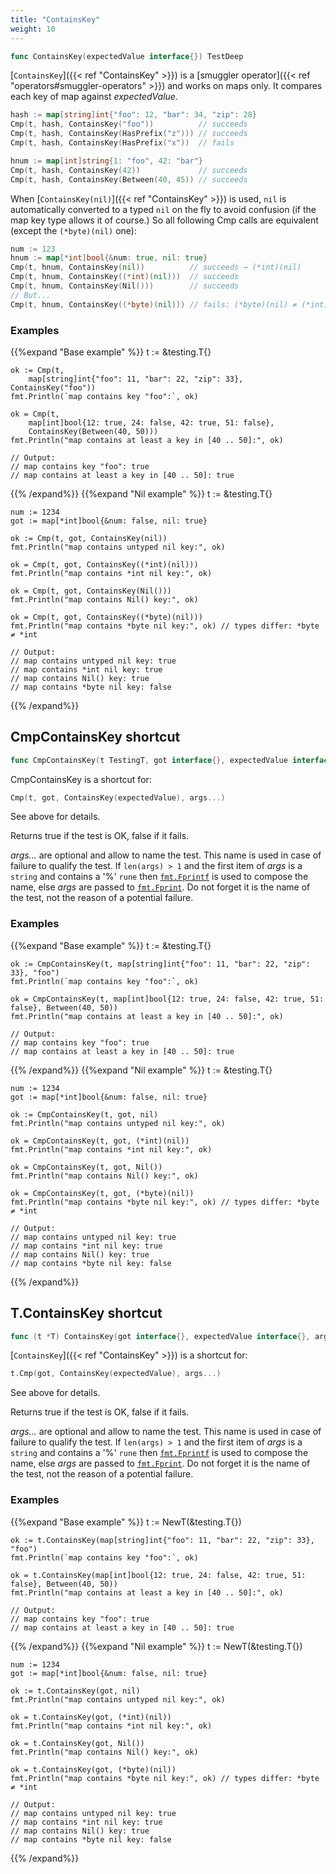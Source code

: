 ```yaml
---
title: "ContainsKey"
weight: 10
---
```


```go
func ContainsKey(expectedValue interface{}) TestDeep
```

[`ContainsKey`]({{< ref "ContainsKey" >}}) is a [smuggler operator]({{< ref "operators#smuggler-operators" >}}) and works on maps only. It
compares each key of map against *expectedValue*.

```go
hash := map[string]int{"foo": 12, "bar": 34, "zip": 28}
Cmp(t, hash, ContainsKey("foo"))          // succeeds
Cmp(t, hash, ContainsKey(HasPrefix("z"))) // succeeds
Cmp(t, hash, ContainsKey(HasPrefix("x"))  // fails

hnum := map[int]string{1: "foo", 42: "bar"}
Cmp(t, hash, ContainsKey(42))             // succeeds
Cmp(t, hash, ContainsKey(Between(40, 45)) // succeeds
```

When [`ContainsKey(nil)`]({{< ref "ContainsKey" >}}) is used, `nil` is automatically converted to a
typed `nil` on the fly to avoid confusion (if the map key type allows
it of course.) So all following Cmp calls are equivalent
(except the `(*byte)(nil)` one):

```go
num := 123
hnum := map[*int]bool{&num: true, nil: true}
Cmp(t, hnum, ContainsKey(nil))          // succeeds → (*int)(nil)
Cmp(t, hnum, ContainsKey((*int)(nil)))  // succeeds
Cmp(t, hnum, ContainsKey(Nil()))        // succeeds
// But...
Cmp(t, hnum, ContainsKey((*byte)(nil))) // fails: (*byte)(nil) ≠ (*int)(nil)
```


### Examples

{{%expand "Base example" %}}	t := &testing.T{}

	ok := Cmp(t,
		map[string]int{"foo": 11, "bar": 22, "zip": 33}, ContainsKey("foo"))
	fmt.Println(`map contains key "foo":`, ok)

	ok = Cmp(t,
		map[int]bool{12: true, 24: false, 42: true, 51: false},
		ContainsKey(Between(40, 50)))
	fmt.Println("map contains at least a key in [40 .. 50]:", ok)

	// Output:
	// map contains key "foo": true
	// map contains at least a key in [40 .. 50]: true
{{% /expand%}}
{{%expand "Nil example" %}}	t := &testing.T{}

	num := 1234
	got := map[*int]bool{&num: false, nil: true}

	ok := Cmp(t, got, ContainsKey(nil))
	fmt.Println("map contains untyped nil key:", ok)

	ok = Cmp(t, got, ContainsKey((*int)(nil)))
	fmt.Println("map contains *int nil key:", ok)

	ok = Cmp(t, got, ContainsKey(Nil()))
	fmt.Println("map contains Nil() key:", ok)

	ok = Cmp(t, got, ContainsKey((*byte)(nil)))
	fmt.Println("map contains *byte nil key:", ok) // types differ: *byte ≠ *int

	// Output:
	// map contains untyped nil key: true
	// map contains *int nil key: true
	// map contains Nil() key: true
	// map contains *byte nil key: false
{{% /expand%}}
## CmpContainsKey shortcut

```go
func CmpContainsKey(t TestingT, got interface{}, expectedValue interface{}, args ...interface{}) bool
```

CmpContainsKey is a shortcut for:

```go
Cmp(t, got, ContainsKey(expectedValue), args...)
```

See above for details.

Returns true if the test is OK, false if it fails.

*args...* are optional and allow to name the test. This name is
used in case of failure to qualify the test. If `len(args) > 1` and
the first item of *args* is a `string` and contains a '%' `rune` then
[`fmt.Fprintf`](https://golang.org/pkg/fmt/#Fprintf) is used to compose the name, else *args* are passed to
[`fmt.Fprint`](https://golang.org/pkg/fmt/#Fprint). Do not forget it is the name of the test, not the
reason of a potential failure.


### Examples

{{%expand "Base example" %}}	t := &testing.T{}

	ok := CmpContainsKey(t, map[string]int{"foo": 11, "bar": 22, "zip": 33}, "foo")
	fmt.Println(`map contains key "foo":`, ok)

	ok = CmpContainsKey(t, map[int]bool{12: true, 24: false, 42: true, 51: false}, Between(40, 50))
	fmt.Println("map contains at least a key in [40 .. 50]:", ok)

	// Output:
	// map contains key "foo": true
	// map contains at least a key in [40 .. 50]: true
{{% /expand%}}
{{%expand "Nil example" %}}	t := &testing.T{}

	num := 1234
	got := map[*int]bool{&num: false, nil: true}

	ok := CmpContainsKey(t, got, nil)
	fmt.Println("map contains untyped nil key:", ok)

	ok = CmpContainsKey(t, got, (*int)(nil))
	fmt.Println("map contains *int nil key:", ok)

	ok = CmpContainsKey(t, got, Nil())
	fmt.Println("map contains Nil() key:", ok)

	ok = CmpContainsKey(t, got, (*byte)(nil))
	fmt.Println("map contains *byte nil key:", ok) // types differ: *byte ≠ *int

	// Output:
	// map contains untyped nil key: true
	// map contains *int nil key: true
	// map contains Nil() key: true
	// map contains *byte nil key: false
{{% /expand%}}
## T.ContainsKey shortcut

```go
func (t *T) ContainsKey(got interface{}, expectedValue interface{}, args ...interface{}) bool
```

[`ContainsKey`]({{< ref "ContainsKey" >}}) is a shortcut for:

```go
t.Cmp(got, ContainsKey(expectedValue), args...)
```

See above for details.

Returns true if the test is OK, false if it fails.

*args...* are optional and allow to name the test. This name is
used in case of failure to qualify the test. If `len(args) > 1` and
the first item of *args* is a `string` and contains a '%' `rune` then
[`fmt.Fprintf`](https://golang.org/pkg/fmt/#Fprintf) is used to compose the name, else *args* are passed to
[`fmt.Fprint`](https://golang.org/pkg/fmt/#Fprint). Do not forget it is the name of the test, not the
reason of a potential failure.


### Examples

{{%expand "Base example" %}}	t := NewT(&testing.T{})

	ok := t.ContainsKey(map[string]int{"foo": 11, "bar": 22, "zip": 33}, "foo")
	fmt.Println(`map contains key "foo":`, ok)

	ok = t.ContainsKey(map[int]bool{12: true, 24: false, 42: true, 51: false}, Between(40, 50))
	fmt.Println("map contains at least a key in [40 .. 50]:", ok)

	// Output:
	// map contains key "foo": true
	// map contains at least a key in [40 .. 50]: true
{{% /expand%}}
{{%expand "Nil example" %}}	t := NewT(&testing.T{})

	num := 1234
	got := map[*int]bool{&num: false, nil: true}

	ok := t.ContainsKey(got, nil)
	fmt.Println("map contains untyped nil key:", ok)

	ok = t.ContainsKey(got, (*int)(nil))
	fmt.Println("map contains *int nil key:", ok)

	ok = t.ContainsKey(got, Nil())
	fmt.Println("map contains Nil() key:", ok)

	ok = t.ContainsKey(got, (*byte)(nil))
	fmt.Println("map contains *byte nil key:", ok) // types differ: *byte ≠ *int

	// Output:
	// map contains untyped nil key: true
	// map contains *int nil key: true
	// map contains Nil() key: true
	// map contains *byte nil key: false
{{% /expand%}}
